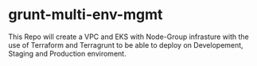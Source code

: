 # grunt-multi-env-mgmt

This Repo will create a VPC and EKS with Node-Group infrasture
with the use of Terraform and Terragrunt to be able to deploy
on Developement, Staging and Production enviroment.
